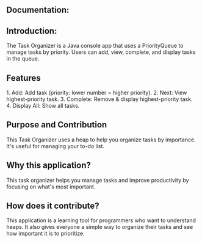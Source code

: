## Documentation:
## Introduction: 
The Task Organizer is a Java console app that uses a PriorityQueue to manage tasks by priority. Users can add, view, complete, and display tasks in the queue.


##  Features 
 1. Add: Add task (priority: lower number = higher priority).
2. Next: View highest-priority task.
 3. Complete: Remove & display highest-priority task.
 4. Display All: Show all tasks.

## Purpose and Contribution
This Task Organizer uses a heap to help you organize tasks by importance.  It's useful for managing your to-do list.

## Why this application?
This task organizer helps you manage tasks and improve productivity by focusing on what's most important.

## How does it contribute?
This application is a learning tool for programmers who want to understand heaps. It also gives everyone a simple way to organize their tasks and see how important it is to prioritize.
